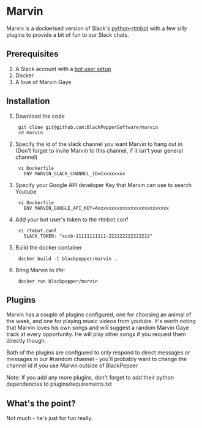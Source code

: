 Marvin
======
Marvin is a dockerised version of Slack's [python-rtmbot](https://github.com/slackhq/python-rtmbot) with a few silly plugins to provide a bit of fun to our Slack chats.

Prerequisites
-------------

1. A Slack account with a [bot user setup](https://api.slack.com/bot-users)
2. Docker
3. A love of Marvin Gaye

Installation
------------

1. Download the code

        git clone git@github.com:BlackPepperSoftware/marvin
        cd marvin

2. Specify the id of the slack channel you want Marvin to hang out in (Don't forget to invite Marvin to this channel, if it isn't your general channel)

        vi Dockerfile
          ENV MARVIN_SLACK_CHANNEL_ID=Cxxxxxxxx

3. Specify your Google API developer Key that Marvin can use to search Youtube

        vi Dockerfile
          ENV MARVIN_GOOGLE_API_KEY=Axxxxxxxxxxxxxxxxxxxxxxxxxx

3. Add your bot user's token to the rtmbot.conf

        vi rtmbot.conf
          SLACK_TOKEN: "xoxb-11111111111-222222222222222"

4. Build the docker container

        docker build -t blackpepper/marvin .

5. Bring Marvin to life!

        docker run blackpepper/marvin

Plugins
-------

Marvin has a couple of plugins configured, one for choosing an animal of the week, and one for playing music videos from youtube. It's worth noting that Marvin loves his own songs and will suggest a random Marvin Gaye track at every opportunity. He will play other songs if you request them directly though.

Both of the plugins are configured to only respond to direct messages or messages in our #random channel - you'll probably want to change the channel id if you use Marvin outside of BlackPepper

Note: If you add any more plugins, don't forget to add their python dependencies to plugins/requirements.txt

What's the point?
-----------------

Not much - he's just for fun really.
